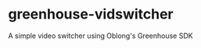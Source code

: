 greenhouse-vidswitcher
======================

A simple video switcher using Oblong's Greenhouse SDK